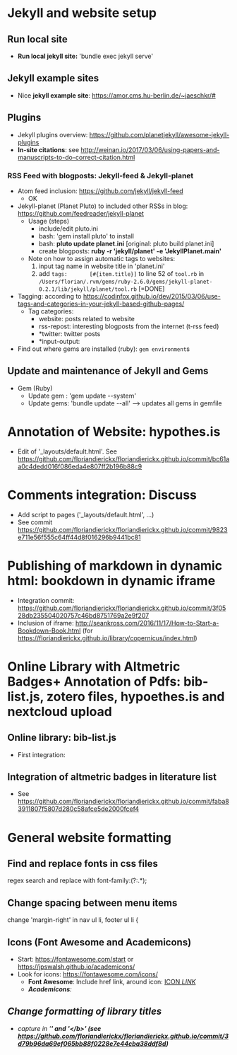 # Jekyll and website setup
## Run local site
- **Run local jekyll site:** 'bundle exec jekyll serve'
## Jekyll example sites
- Nice **jekyll example site**: https://amor.cms.hu-berlin.de/~jaeschkr/#
## Plugins
- Jekyll plugins overview: https://github.com/planetjekyll/awesome-jekyll-plugins
- **In-site citations**: see http://weinan.io/2017/03/06/using-papers-and-manuscripts-to-do-correct-citation.html
### RSS Feed with blogposts: Jekyll-feed & Jekyll-planet
- Atom feed inclusion: https://github.com/jekyll/jekyll-feed
	- OK
- Jekyll-planet (Planet Pluto) to included other RSSs in blog: https://github.com/feedreader/jekyll-planet
	- Usage (steps)
		- include/edit pluto.ini
		- bash: 'gem install pluto' to install
		- bash: **pluto update planet.ini** [original: pluto build planet.ini]
		- create blogposts: **ruby -r 'jekyll/planet' -e 'JekyllPlanet.main'**
	- Note on how to assign automatic tags to websites:
		1. input tag name in website title in 'planet.ini'
		2. add `tags:       [#{item.title}]` to line 52 of `tool.rb` in `/Users/florian/.rvm/gems/ruby-2.6.0/gems/jekyll-planet-0.2.1/lib/jekyll/planet/tool.rb` [=DONE]
- Tagging: according to https://codinfox.github.io/dev/2015/03/06/use-tags-and-categories-in-your-jekyll-based-github-pages/
	- Tag categories:
		- website: posts related to website
		- rss-repost: interesting blogposts from the internet (t-rss feed)
		- *twitter: twitter posts
		- *input-output:
- Find out where gems are installed (ruby): `gem environment`s
## Update and maintenance of Jekyll and Gems
- Gem (Ruby)
	- Update gem : 'gem update --system'
	- Update gems: 'bundle update --all' --> updates all gems in gemfile
	
# Annotation of Website: hypothes.is
- Edit of '_layouts/default.html'. See https://github.com/floriandierickx/floriandierickx.github.io/commit/bc61aa0c4dedd016f086eda4e807ff2b196b88c9

# Comments integration: Discuss
- Add script to pages ('_layouts/default.html', ...)
- See commit https://github.com/floriandierickx/floriandierickx.github.io/commit/9823e711e56f555c64ff44d8f016296b9441bc81

# Publishing of markdown in dynamic html: bookdown in dynamic iframe
- Integration commit: https://github.com/floriandierickx/floriandierickx.github.io/commit/3f0528db235504020757c46bd8751769a2e9f207
- Inclusion of iframe: http://seankross.com/2016/11/17/How-to-Start-a-Bookdown-Book.html (for https://floriandierickx.github.io/library/copernicus/index.html)

# Online Library with Altmetric Badges+ Annotation of Pdfs: bib-list.js, zotero files, hypoethes.is and nextcloud upload
## Online library: bib-list.js
- First integration: 
## Integration of altmetric badges in literature list
- See https://github.com/floriandierickx/floriandierickx.github.io/commit/faba83911807f5807d280c58afce5de2000fcef4
## 

# General website formatting
## Find and replace fonts in css files
regex search and replace with font-family:(?:.*);
## Change spacing between menu items
change 'margin-right' in nav ul li, footer ul li {
## Icons (Font Awesome and Academicons)
- Start: https://fontawesome.com/start or https://jpswalsh.github.io/academicons/ 
- Look for icons: https://fontawesome.com/icons/ 
	- **Font Awesome**: Include href link, around icon: <a href="http://....." target="_blank">ICON <i> LINK </a>
	- **Academicons**: 
## Change formatting of library titles
- capture in '<b>' and '<\/b>' (see https://github.com/floriandierickx/floriandierickx.github.io/commit/3d79b96da69ef065bb88f0228e7e44cba38ddf8d)


		